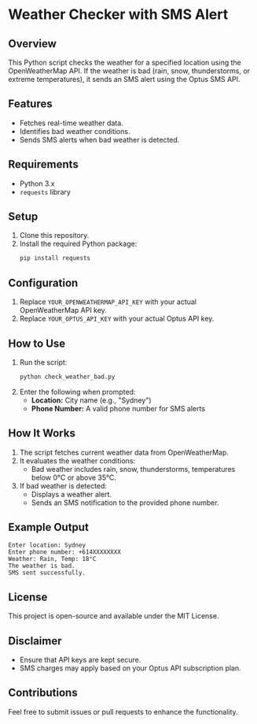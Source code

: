 # Weather Checker with SMS Alert

## Overview

This Python script checks the weather for a specified location using the OpenWeatherMap API. If the weather is bad (rain, snow, thunderstorms, or extreme temperatures), it sends an SMS alert using the Optus SMS API.

## Features

- Fetches real-time weather data.
- Identifies bad weather conditions.
- Sends SMS alerts when bad weather is detected.

## Requirements

- Python 3.x
- `requests` library

## Setup

1. Clone this repository.
2. Install the required Python package:
   ```bash
   pip install requests
   ```

## Configuration

1. Replace `YOUR_OPENWEATHERMAP_API_KEY` with your actual OpenWeatherMap API key.
2. Replace `YOUR_OPTUS_API_KEY` with your actual Optus API key.

## How to Use

1. Run the script:
   ```bash
   python check_weather_bad.py
   ```
2. Enter the following when prompted:
   - **Location:** City name (e.g., "Sydney")
   - **Phone Number:** A valid phone number for SMS alerts

## How It Works

1. The script fetches current weather data from OpenWeatherMap.
2. It evaluates the weather conditions:
   - Bad weather includes rain, snow, thunderstorms, temperatures below 0°C or above 35°C.
3. If bad weather is detected:
   - Displays a weather alert.
   - Sends an SMS notification to the provided phone number.

## Example Output
```
Enter location: Sydney
Enter phone number: +614XXXXXXXX
Weather: Rain, Temp: 18°C
The weather is bad.
SMS sent successfully.
```

## License
This project is open-source and available under the MIT License.

## Disclaimer
- Ensure that API keys are kept secure.
- SMS charges may apply based on your Optus API subscription plan.

## Contributions
Feel free to submit issues or pull requests to enhance the functionality.
